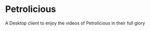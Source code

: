 Petrolicious
============

A Desktop client to enjoy the videos of Petrolicious in their full glory
